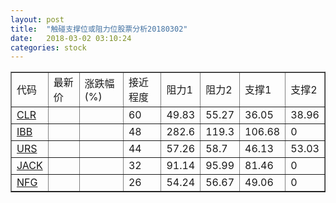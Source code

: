 ```yaml
---
layout: post
title:  "触碰支撑位或阻力位股票分析20180302"
date:   2018-03-02 03:10:24
categories: stock
---
```

<script type="text/javascript">
var stockList = []
stockList.push('gb_clr');
stockList.push('gb_ibb');
stockList.push('gb_urs');
stockList.push('gb_jack');
stockList.push('gb_nfg');
</script>
<table border="1">
 <tr>
 <td>代码</td>
 <td>最新价</td>
 <td>涨跌幅(%)</td>
 <td>接近程度</td>
 <td>阻力1</td>
 <td>阻力2</td>
 <td>支撑1</td>
 <td>支撑2</td>
</tr>
  <tr id="clr" class="red">
  <td><a href="http://stock.finance.sina.com.cn/usstock/quotes/CLR.html" target="_blank">CLR</a></td><td></td><td></td><td>60</td><td>49.83</td><td>55.27</td><td>36.05</td><td>38.96</td></tr>
  <tr id="ibb" class="green">
  <td><a href="http://stock.finance.sina.com.cn/usstock/quotes/IBB.html" target="_blank">IBB</a></td><td></td><td></td><td>48</td><td>282.6</td><td>119.3</td><td>106.68</td><td>0</td></tr>
  <tr id="urs" class="green">
  <td><a href="http://stock.finance.sina.com.cn/usstock/quotes/URS.html" target="_blank">URS</a></td><td></td><td></td><td>44</td><td>57.26</td><td>58.7</td><td>46.13</td><td>53.03</td></tr>
  <tr id="jack" class="red">
  <td><a href="http://stock.finance.sina.com.cn/usstock/quotes/JACK.html" target="_blank">JACK</a></td><td></td><td></td><td>32</td><td>91.14</td><td>95.99</td><td>81.46</td><td>0</td></tr>
  <tr id="nfg" class="green">
  <td><a href="http://stock.finance.sina.com.cn/usstock/quotes/NFG.html" target="_blank">NFG</a></td><td></td><td></td><td>26</td><td>54.24</td><td>56.67</td><td>49.06</td><td>0</td></tr>
</table>
